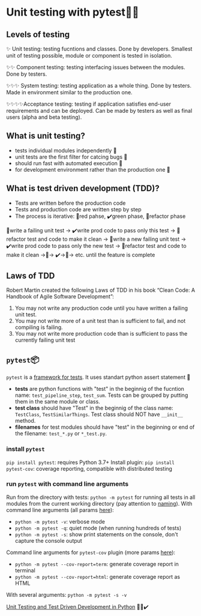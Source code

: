 # Unit testing with pytest🐍🚨

## Levels of testing
✨ Unit testing: testing fucntions and classes. Done by developers. Smallest unit of testing possible, module or component is tested in isolation. 

✨✨ Component testing: testing interfacing issues between the modules. Done by testers.

✨✨✨ System testing: testing application as a whole thing. Done by testers. Made in environment similar to the production one.

✨✨✨✨Acceptance testing: testing if application satisfies end-user requirements and can be deployed. Can be made by testers as well as final users (alpha and beta testing).  

## What is unit testing?
- tests individual modules independently 🍎
- unit tests are the first filter for catcing bugs 🐛
- should run fast with automated execution 🚀
- for development environment rather than the production one 🔨

## What is test driven development (TDD)?
- Tests are written before the production code
- Tests and production code are written step by step
- The process is iterative: 🚨red pahse, ✔️green phase, 🔨refactor phase

🚨write a failing unit test -> ✔️write prod code to pass only this test -> 🔨refactor test and code to make it clean -> 🚨write a new failing unit test -> ✔️write prod code to pass only the new test -> 🔨refactor test and code to make it clean ->🚨-> ✔️->🔨-> etc. until the feature is complete

## Laws of TDD
Robert Martin created the following Laws of TDD in his book “Clean Code: A Handbook of Agile Software Development”:
1. You may not write any production code until you have written a failing unit test.
2. You may not write more of a unit test than is sufficient to fail, and not compiling is failing.
3. You may not write more production code than is sufficient to pass the currently failing unit test

## `pytest`📦
`pytest` is a [framework for tests](https://docs.pytest.org/en/7.2.x/). It uses standart python assert statement 🐍
- **tests** are python functions with "test" in the beginnig of the fucntion name: `test_pipeline_step`, `test_sum`. Tests can be grouped by putting them in the same module or class.
- **test class** should have "Test"  in the beginnig of the class name: `TestClass`, `TestSimilarThings`. Test class should NOT have `__init__` method.
- **filenames** for test modules should have "test" in the beginning or end of the filename: `test_*.py` or `*_test.py`.

### install `pytest`

`pip install pytest`: requires Python 3.7+
Install plugin:
`pip install pytest-cov`: coverage reporting, compatible with distributed testing

### run `pytest` with command line arguments
Run from the directory with tests: 
`python -m pytest`
for running all tests in all modules from the current working directory (pay attention to [naming](#pytest)). With command line arguments (all params [here](https://docs.pytest.org/en/7.1.x/reference/reference.html#command-line-flags)):
- `python -m pytest -v`: verbose mode
- `python -m pytest -q`: quiet mode (when running hundreds of tests)
- `python -m pytest -s`: show print statements on the console, don't capture the console output

Command line arguments for `pytest-cov` plugin (more params [here](https://pytest-cov.readthedocs.io/en/latest/config.html)): 
- `python -m pytest --cov-report=term`: generate coverage report in terminal
- `python -m pytest --cov-report=html`: generate coverage report as HTML

With several arguments: `python -m pytest -s -v`








[Unit Testing and Test Driven Development in Python](https://udemy.com/course/unit-testing-and-tdd-in-python) 🚨✅✔️
